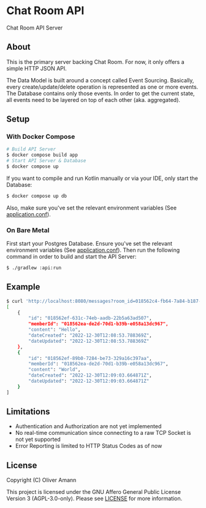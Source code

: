 # Chat Room API

Chat Room API Server 

## About

This is the primary server backing Chat Room. For now, it only offers a simple HTTP JSON API.

The Data Model is built around a concept called Event Sourcing. Basically, every create/update/delete operation is represented as one or more events. The Database contains only those events. In order to get the current state, all events need to be layered on top of each other (aka. aggregated).

## Setup

### With Docker Compose

```bash
# Build API Server
$ docker compose build app
# Start API Server & Database
$ docker compose up
```

If you want to compile and run Kotlin manually or via your IDE, only start the Database:
```bash
$ docker compose up db
```
Also, make sure you've set the relevant environment variables (See [application.conf](./api/src/main/resources/application.conf)).

### On Bare Metal

First start your Postgres Database. Ensure you've set the relevant environment variables (See [application.conf](./api/src/main/resources/application.conf)). Then run the following command in order to build and start the API Server:
```bash
$ ./gradlew :api:run
```

## Example

```bash
$ curl 'http://localhost:8080/messages?room_id=018562c4-fb64-7a84-b187-aec860bcbff8'
[
    {
        "id": "018562ef-631c-74eb-aadb-22b5a63ad507",
        "memberId": "018562ea-de2d-70d1-b39b-e058a13dc967",
        "content": "Hello",
        "dateCreated": "2022-12-30T12:08:53.788369Z",
        "dateUpdated": "2022-12-30T12:08:53.788369Z"
    },
    {
        "id": "018562ef-89b0-7284-be73-329a16c397aa",
        "memberId": "018562ea-de2d-70d1-b39b-e058a13dc967",
        "content": "World",
        "dateCreated": "2022-12-30T12:09:03.664871Z",
        "dateUpdated": "2022-12-30T12:09:03.664871Z"
    }
]
```

## Limitations

- Authentication and Authorization are not yet implemented
- No real-time communication since connecting to a raw TCP Socket is not yet supported
- Error Reporting is limited to HTTP Status Codes as of now

## License

Copyright (C) Oliver Amann

This project is licensed under the GNU Affero General Public License Version 3 (AGPL-3.0-only). Please see [LICENSE](./LICENSE) for more information.
